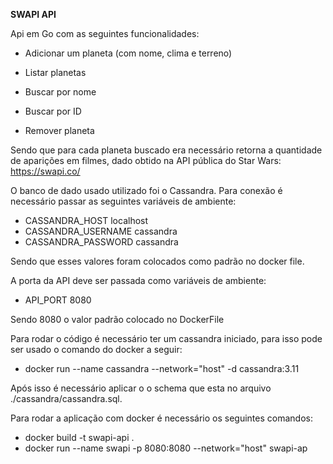 **SWAPI API**

Api em Go com as seguintes funcionalidades:

- Adicionar um planeta (com nome, clima e terreno)

- Listar planetas

- Buscar por nome

- Buscar por ID

- Remover planeta

Sendo que para cada planeta buscado era necessário retorna a quantidade de aparições em filmes, dado obtido na API pública do Star Wars: https://swapi.co/

O banco de dado usado utilizado foi o Cassandra. Para conexão é necessário passar as seguintes variáveis de ambiente:

- CASSANDRA_HOST localhost
- CASSANDRA_USERNAME cassandra
- CASSANDRA_PASSWORD cassandra

Sendo que esses valores foram colocados como padrão no docker file.

A porta da API deve ser passada como variáveis de ambiente:
- API_PORT 8080

Sendo 8080 o valor padrão colocado no DockerFile

Para rodar o código é necessário ter um cassandra iniciado, para isso pode ser usado o comando do docker a seguir:
- docker run --name cassandra --network="host" -d cassandra:3.11

Após isso é necessário aplicar o o schema que esta no arquivo ./cassandra/cassandra.sql.

Para rodar a aplicação com docker é necessário os seguintes comandos:
- docker build -t swapi-api .
- docker run --name swapi -p 8080:8080 --network="host" swapi-ap

